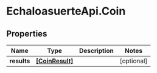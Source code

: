 # EchaloasuerteApi.Coin

## Properties
Name | Type | Description | Notes
------------ | ------------- | ------------- | -------------
**results** | [**[CoinResult]**](CoinResult.md) |  | [optional] 


